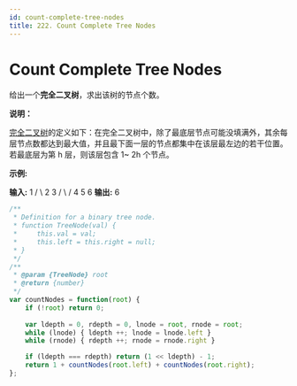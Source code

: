 ```yaml
---
id: count-complete-tree-nodes
title: 222. Count Complete Tree Nodes
---
```


# Count Complete Tree Nodes

给出一个**完全二叉树**，求出该树的节点个数。

**说明：**

[完全二叉树](https://baike.baidu.com/item/%E5%AE%8C%E5%85%A8%E4%BA%8C%E5%8F%89%E6%A0%91/7773232?fr=aladdin)的定义如下：在完全二叉树中，除了最底层节点可能没填满外，其余每层节点数都达到最大值，并且最下面一层的节点都集中在该层最左边的若干位置。若最底层为第 h 层，则该层包含 1~ 2h 个节点。

**示例:**

**输入:** 1 / \\ 2 3 / \\ / 4 5 6 **输出:** 6



```javascript
/**
 * Definition for a binary tree node.
 * function TreeNode(val) {
 *     this.val = val;
 *     this.left = this.right = null;
 * }
 */
/**
 * @param {TreeNode} root
 * @return {number}
 */
var countNodes = function(root) {
	if (!root) return 0;
	
	var ldepth = 0, rdepth = 0, lnode = root, rnode = root;
	while (lnode) { ldepth ++; lnode = lnode.left }
	while (rnode) { rdepth ++; rnode = rnode.right }

	if (ldepth === rdepth) return (1 << ldepth) - 1;
	return 1 + countNodes(root.left) + countNodes(root.right);
};

```